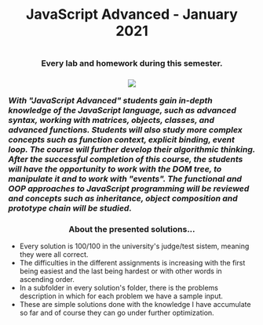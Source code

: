 <h1 align="center"> JavaScript Advanced - January 2021 <h1>
 <h3 align="center"> Every lab and homework during this semester.<h3>
<p align="center">
  <a href="https://softuni.bg/trainings/3217/js-advanced-january-2021/internal">
    <img src="https://i.imgur.com/arAr8gZ.png" />
  </a>
<p>

<p><i>With "JavaScript Advanced" students gain in-depth knowledge of the JavaScript language, such as advanced syntax, working with matrices, objects, classes, and advanced functions. Students will also study more complex concepts such as function context, explicit binding, event loop. The course will further develop their algorithmic thinking. After the successful completion of this course, the students will have the opportunity to work with the DOM tree, to manipulate it and to work with "events". The functional and OOP approaches to JavaScript programming will be reviewed and concepts such as inheritance, object composition and prototype chain will be studied.</i></p>

<h3 align="center">About the presented solutions...</h3>

- Every solution is 100/100 in the university's judge/test sistem, meaning they were all correct.
- The difficulties in the different assignments is increasing with the first being easiest and the last being hardest or with other words in ascending order.
- In a subfolder in every solution's folder, there is the problems description in which for each problem we have a sample input.
- These are simple solutions done with the knowledge I have accumulate so far and of course they can go under further optimization.
